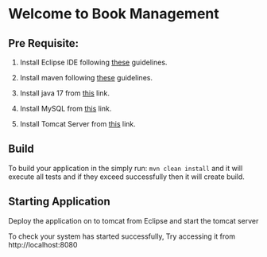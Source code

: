 # Welcome to Book Management

## Pre Requisite:
1. Install Eclipse IDE following [these](https://www.eclipse.org/downloads/) guidelines.

2. Install maven following [these](https://docs.wso2.com/display/IS323/Installing+Apache+Maven+on+Windows) guidelines.

3. Install java 17 from [this](https://www.java.com/en/download/) link.

4. Install MySQL from [this](https://dev.mysql.com/downloads/) link.

5. Install Tomcat Server from [this](https://tomcat.apache.org/download-80.cgi) link.

## Build
To build your application in the simply run: `mvn clean install` and it will execute all tests and if they exceed successfully then it will create build.

## Starting Application
Deploy the application on to tomcat from Eclipse and start the tomcat server

To check your system has started successfully, Try accessing it from http://localhost:8080